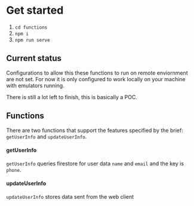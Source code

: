 # Get started

1. `cd functions`
2. `npm i`
3. `npm run serve`

## Current status

Configurations to allow this these functions to run on remote enviornment are not set. For now it is only configured to work locally on your machine with emulators running.

There is still a lot left to finish, this is basically a POC.

## Functions

There are two functions that support the features specified by the brief:
`getUserInfo` and `updateUserInfo`.

#### getUserInfo

`getUserInfo` queries firestore for user data `name` and `email` and the key is `phone`.

#### updateUserInfo

`updateUserInfo` stores data sent from the web client
